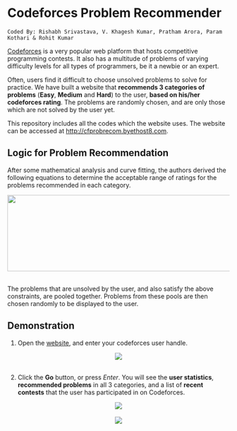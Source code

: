 # Codeforces Problem Recommender
```
Coded By: Rishabh Srivastava, V. Khagesh Kumar, Pratham Arora, Param Kothari & Rohit Kumar
```
<a href = "https://codeforces.com/">Codeforces</a> is a very popular web platform that hosts competitive programming contests. It also has a multitude of problems of varying difficulty levels for all types of programmers, be it a newbie or an expert. 

Often, users find it difficult to choose unsolved problems to solve for practice. We have built a website that **recommends 3 categories of problems** (**Easy**, **Medium** and **Hard**) to the user, **based on his/her codeforces rating**. The problems are randomly chosen, and are only those which are not solved by the user yet.

This repository includes all the codes which the website uses. The website can be accessed at http://cfprobrecom.byethost8.com.

## Logic for Problem Recommendation
After some mathematical analysis and curve fitting, the authors derived the following equations to determine the acceptable range of ratings for the problems recommended in each category.
<div align = "center">
  <img src = "https://user-images.githubusercontent.com/39689610/117701922-71372a80-b1e5-11eb-873c-08aaee9b3c02.png" width = "600" height = "173">
 </div>
 <br>

The problems that are unsolved by the user, and also satisfy the above constraints, are pooled together. Problems from these pools are then chosen randomly to be displayed to the user.


## Demonstration
1. Open the <a href = "http://cfprobrecom.byethost8.com/">website</a>, and enter your codeforces user handle.
<div align = "center">
  <kbd>
    <img src = "https://user-images.githubusercontent.com/39689610/117656135-9613a980-b1b5-11eb-8c2e-91f8be847113.png">
  </kbd>
 </div>
 <br>
 
 2. Click the **Go** button, or press _Enter_. You will see the **user statistics**, **recommended problems** in all 3 categories, and a list of **recent contests** that the user has participated in on Codeforces.
<div align = "center">
  <kbd>
    <img src = "https://user-images.githubusercontent.com/39689610/117656417-f3a7f600-b1b5-11eb-881c-f55362ae1ab2.png">
  </kbd>
 </div>
 <br>
 <div align = "center">
  <kbd>
    <img src = "https://user-images.githubusercontent.com/39689610/117656619-34a00a80-b1b6-11eb-96fc-36cd8abe24fe.png">
  </kbd>
 </div>

  
